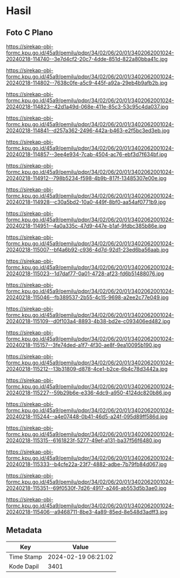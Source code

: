 # Hasil

## Foto C Plano

https://sirekap-obj-formc.kpu.go.id/45a9/pemilu/pdpr/34/02/06/20/01/3402062001024-20240218-114740--3e7d4cf2-20c7-4dde-851d-822a80bba41c.jpg

https://sirekap-obj-formc.kpu.go.id/45a9/pemilu/pdpr/34/02/06/20/01/3402062001024-20240218-114802--7638c0fe-a5c9-445f-a92a-29eb4b9afb2b.jpg

https://sirekap-obj-formc.kpu.go.id/45a9/pemilu/pdpr/34/02/06/20/01/3402062001024-20240218-114823--42d1a49d-068e-411e-85c3-53c95c4da037.jpg

https://sirekap-obj-formc.kpu.go.id/45a9/pemilu/pdpr/34/02/06/20/01/3402062001024-20240218-114841--d257a362-2496-442a-b463-e2f5bc3ed3eb.jpg

https://sirekap-obj-formc.kpu.go.id/45a9/pemilu/pdpr/34/02/06/20/01/3402062001024-20240218-114857--3ee4e934-7cab-4504-ac76-ebf3d7f634bf.jpg

https://sirekap-obj-formc.kpu.go.id/45a9/pemilu/pdpr/34/02/06/20/01/3402062001024-20240218-114912--798b5234-f598-4b9b-817f-13485307e00e.jpg

https://sirekap-obj-formc.kpu.go.id/45a9/pemilu/pdpr/34/02/06/20/01/3402062001024-20240218-114928--c30a5bd2-10a0-449f-8bf0-aa54af0771b9.jpg

https://sirekap-obj-formc.kpu.go.id/45a9/pemilu/pdpr/34/02/06/20/01/3402062001024-20240218-114951--4a0a335c-47d9-447e-b1af-9fdbc385b86e.jpg

https://sirekap-obj-formc.kpu.go.id/45a9/pemilu/pdpr/34/02/06/20/01/3402062001024-20240218-115007--bf4a6b92-c936-4d7d-92d1-23ed6ba56aab.jpg

https://sirekap-obj-formc.kpu.go.id/45a9/pemilu/pdpr/34/02/06/20/01/3402062001024-20240218-115023--1d7daf77-0a01-4728-af23-fd6b51488076.jpg

https://sirekap-obj-formc.kpu.go.id/45a9/pemilu/pdpr/34/02/06/20/01/3402062001024-20240218-115046--fb389537-2b55-4c15-9698-a2ee2c77e049.jpg

https://sirekap-obj-formc.kpu.go.id/45a9/pemilu/pdpr/34/02/06/20/01/3402062001024-20240218-115109--d0f103a4-8893-4b38-bd2e-c093406ed482.jpg

https://sirekap-obj-formc.kpu.go.id/45a9/pemilu/pdpr/34/02/06/20/01/3402062001024-20240218-115157--3fe74ded-a1f7-4f30-ae8f-9ea10095b190.jpg

https://sirekap-obj-formc.kpu.go.id/45a9/pemilu/pdpr/34/02/06/20/01/3402062001024-20240218-115212--13b31809-d878-4ce1-b2ce-6b4c78d3442a.jpg

https://sirekap-obj-formc.kpu.go.id/45a9/pemilu/pdpr/34/02/06/20/01/3402062001024-20240218-115227--59b29b6e-e336-4dc9-a950-4124dc820b86.jpg

https://sirekap-obj-formc.kpu.go.id/45a9/pemilu/pdpr/34/02/06/20/01/3402062001024-20240218-115244--a4e07448-0b41-46d5-a24f-095d89ff586d.jpg

https://sirekap-obj-formc.kpu.go.id/45a9/pemilu/pdpr/34/02/06/20/01/3402062001024-20240218-115315--6161823f-5277-49ef-a131-ba37f56f6480.jpg

https://sirekap-obj-formc.kpu.go.id/45a9/pemilu/pdpr/34/02/06/20/01/3402062001024-20240218-115333--b4cfe22a-23f7-4882-adbe-7b79fb84d067.jpg

https://sirekap-obj-formc.kpu.go.id/45a9/pemilu/pdpr/34/02/06/20/01/3402062001024-20240218-115351--69f0530f-7d26-4917-a246-ab553d5b3ae0.jpg

https://sirekap-obj-formc.kpu.go.id/45a9/pemilu/pdpr/34/02/06/20/01/3402062001024-20240218-115406--a9468711-8be3-4a89-85ed-8e548d3adff3.jpg


## Metadata

| Key        | Value               |
| ---------- | ------------------- |
| Time Stamp | 2024-02-19 06:21:02 |
| Kode Dapil | 3401                |



